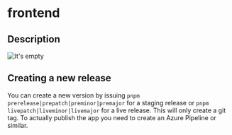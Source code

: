 # frontend

## Description

![It's empty](https://media.tenor.com/T20JTqAhNBcAAAAd/travolta-empty.gif)

## Creating a new release

You can create a new version by issuing `pnpm prerelease|prepatch|preminor|premajor` for a staging release or `pnpm livepatch|liveminor|livemajor` for a live release. This will only create a git tag. To actually publish the app you need to create an Azure Pipeline or similar.
